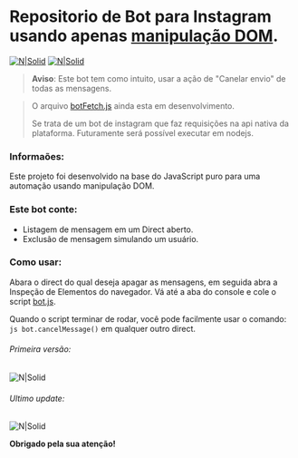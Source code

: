 # Repositorio de Bot para Instagram usando apenas [manipulação DOM](https://developer.mozilla.org/pt-BR/docs/Web/API/Document_Object_Model).

[![N|Solid](https://cdn.discordapp.com/attachments/631607183301148672/724397007170568313/paypal.png)](https://www.paypal.com/cgi-bin/webscr?cmd=_donations&business=fabinhoec2210@gmail.com&item_name=F%C3%A1bio&currency_code=BRL)  [![N|Solid](https://cdn.discordapp.com/attachments/631607183301148672/724397005543178270/picpay.png)](https://app.picpay.com/user/smuu)

> **Aviso**: Este bot tem como intuito, usar a ação de "Canelar envio" de todas as mensagens.

> O arquivo [botFetch.js](/botFetch.js) ainda esta em desenvolvimento.
> 
> Se trata de um bot de instagram que faz requisições na api nativa da plataforma.
> Futuramente será possível executar em nodejs.

### Informaões:
 Este projeto foi desenvolvido na base do JavaScript puro para uma automação usando manipulação DOM.
 

### Este bot conte:
- Listagem de mensagem em um Direct aberto.
- Exclusão de mensagem simulando um usuário. 


### Como usar:
Abara o direct do qual deseja apagar as mensagens, em seguida abra a Inspeção de Elementos do navegador.
Vá até a aba do console e cole o script [bot.js](/bot.js).

Quando o script terminar de rodar, você pode facilmente usar o comando: ```js bot.cancelMessage()``` em qualquer outro direct.

###### Primeira versão:

![N|Solid](https://imgur.com/9xl3l48.gif)

###### Ultimo update:

![N|Solid](https://imgur.com/dOgXjn4.gif)

**Obrigado pela sua atenção!**
	
